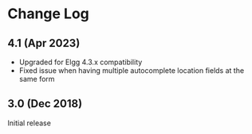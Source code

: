 # Change Log

## 4.1 (Apr 2023)

- Upgraded for Elgg 4.3.x compatibility
- Fixed issue when having multiple autocomplete location fields at the same form

## 3.0 (Dec 2018)

Initial release